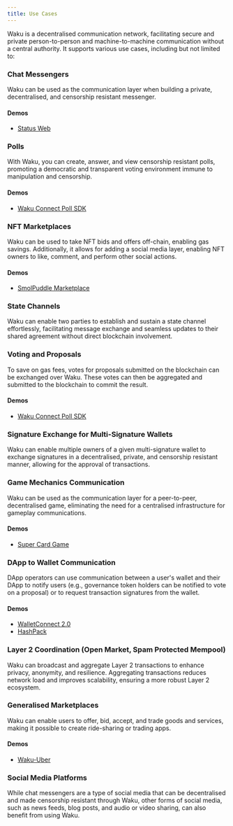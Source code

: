 ```yaml
---
title: Use Cases
---
```


Waku is a decentralised communication network, facilitating secure and private person-to-person and machine-to-machine communication without a central authority. It supports various use cases, including but not limited to:

### Chat Messengers

Waku can be used as the communication layer when building a private, decentralised, and censorship resistant messenger.

#### Demos

* [Status Web](https://github.com/status-im/status-web)

### Polls

With Waku, you can create, answer, and view censorship resistant polls, promoting a democratic and transparent voting environment immune to manipulation and censorship.

#### Demos

* [Waku Connect Poll SDK](https://github.com/status-im/wakuconnect-vote-poll-sdk)

### NFT Marketplaces

Waku can be used to take NFT bids and offers off-chain, enabling gas savings. Additionally, it allows for adding a social media layer, enabling NFT owners to like, comment, and perform other social actions.

#### Demos

* [SmolPuddle Marketplace](https://github.com/Agusx1211/smolpuddle-web)

### State Channels

Waku can enable two parties to establish and sustain a state channel effortlessly, facilitating message exchange and seamless updates to their shared agreement without direct blockchain involvement.

### Voting and Proposals

To save on gas fees, votes for proposals submitted on the blockchain can be exchanged over Waku. These votes can then be aggregated and submitted to the blockchain to commit the result.

#### Demos

* [Waku Connect Poll SDK](https://github.com/status-im/wakuconnect-vote-poll-sdk)

### Signature Exchange for Multi-Signature Wallets

Waku can enable multiple owners of a given multi-signature wallet to exchange signatures in a decentralised, private, and censorship resistant manner, allowing for the approval of transactions.

### Game Mechanics Communication

Waku can be used as the communication layer for a peer-to-peer, decentralised game, eliminating the need for a centralised infrastructure for gameplay communications.

#### Demos

* [Super Card Game](https://github.com/fjij/ethonline-2021)

### DApp to Wallet Communication

DApp operators can use communication between a user's wallet and their DApp to notify users (e.g., governance token holders can be notified to vote on a proposal) or to request transaction signatures from the wallet.

#### Demos

* [WalletConnect 2.0](https://walletconnect.com/)
* [HashPack](https://www.hashpack.app/hashconnect)

### Layer 2 Coordination (Open Market, Spam Protected Mempool)

Waku can broadcast and aggregate Layer 2 transactions to enhance privacy, anonymity, and resilience. Aggregating transactions reduces network load and improves scalability, ensuring a more robust Layer 2 ecosystem.

### Generalised Marketplaces

Waku can enable users to offer, bid, accept, and trade goods and services, making it possible to create ride-sharing or trading apps.

#### Demos

* [Waku-Uber](https://github.com/TheBojda/waku-uber)

### Social Media Platforms

While chat messengers are a type of social media that can be decentralised and made censorship resistant through Waku, other forms of social media, such as news feeds, blog posts, and audio or video sharing, can also benefit from using Waku.
